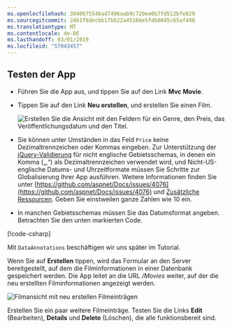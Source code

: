 ```yaml
---
ms.openlocfilehash: 3940675548ad7496aab9c720ee0b7fd512bfe029
ms.sourcegitcommit: 24b1f6decbb17bb22a45166e5fdb0845c65af498
ms.translationtype: MT
ms.contentlocale: de-DE
ms.lasthandoff: 03/01/2019
ms.locfileid: "57043457"
---
```


## <a name="test-the-app"></a>Testen der App

* Führen Sie die App aus, und tippen Sie auf den Link **Mvc Movie**.
* Tippen Sie auf den Link **Neu erstellen**, und erstellen Sie einen Film.

  ![Erstellen Sie die Ansicht mit den Feldern für ein Genre, den Preis, das Veröffentlichungsdatum und den Titel.](~/tutorials/first-mvc-app/adding-model/_static/movies.png)

* Sie können unter Umständen in das Feld `Price` keine Dezimaltrennzeichen oder Kommas eingeben. Zur Unterstützung der [jQuery-Validierung](https://jqueryvalidation.org/) für nicht englische Gebietsschemas, in denen ein Komma („,“) als Dezimaltrennzeichen verwendet wird, und Nicht-US-englische Datums- und Uhrzeitformate müssen Sie Schritte zur Globalisierung Ihrer App ausführen. Weitere Informationen finden Sie unter [https://github.com/aspnet/Docs/issues/4076](https://github.com/aspnet/Docs/issues/4076) und [Zusätzliche Ressourcen](#additional-resources). Geben Sie einstweilen ganze Zahlen wie 10 ein.

<a name="displayformatdatelocal"></a>

* In manchen Gebietsschemas müssen Sie das Datumsformat angeben. Betrachten Sie den unten markierten Code.

[!code-csharp[](~/tutorials/first-mvc-app/start-mvc/sample/MvcMovie/Models/MovieDateFormat.cs?name=snippet_1&highlight=2,10)]

Mit `DataAnnotations` beschäftigen wir uns später im Tutorial.

Wenn Sie auf **Erstellen** tippen, wird das Formular an den Server bereitgestellt, auf dem die Filminformationen in einer Datenbank gespeichert werden. Die App leitet an die URL */Movies* weiter, auf der die neu erstellten Filminformationen angezeigt werden.

![Filmansicht mit neu erstellen Filmeinträgen](~/tutorials/first-mvc-app/adding-model/_static/h.png)

Erstellen Sie ein paar weitere Filmeinträge. Testen Sie die Links **Edit** (Bearbeiten), **Details** und **Delete** (Löschen), die alle funktionsbereit sind.
